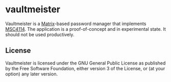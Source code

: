 # vaultmeister

Vaultmeister is a [Matrix]-based password manager that implements [MSC4114].
The application is a proof-of-concept and in experimental state. It should
not be used productively.

## License

Vaultmeister is licensed under the GNU General Public License as published by
the Free Software Foundation, either version 3 of the License, or (at your
option) any later version.

[Matrix]: https://matrix.org/
[MSC4114]: https://github.com/matrix-org/matrix-spec-proposals/pull/4114

